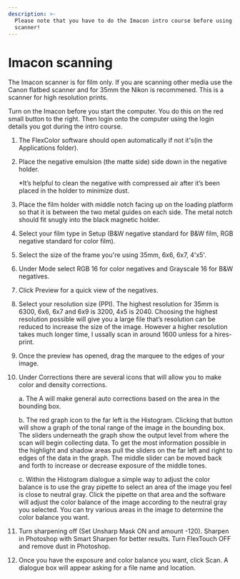 ```yaml
---
description: >-
  Please note that you have to do the Imacon intro course before using the
  scanner!
---
```


# Imacon scanning

The Imacon scanner is for film only. If you are scanning other media use the Canon flatbed scanner and for 35mm the Nikon is recommened. This is a scanner for high resolution prints.

Turn on the Imacon before you start the computer. You do this on the red small button to the right. Then login onto the computer using the login details you got during the intro course.

1. The FlexColor software should open automatically if not it's\(in the Applications folder\).

2. Place the negative emulsion \(the matte side\) side down in the negative holder.

   \*It’s helpful to clean the negative with compressed air after it’s been placed in the holder to minimize dust.

3. Place the film holder with middle notch facing up on the loading platform so that it is between the two metal guides on each side. The metal notch should fit snugly into the black magnetic holder.

4. Select your film type in Setup \(B&W negative standard for B&W film, RGB negative standard for color film\).

5. Select the size of the frame you're using 35mm, 6x6, 6x7, 4'x5'.

6. Under Mode select RGB 16 for color negatives and Grayscale 16 for B&W negatives.

7. Click Preview for a quick view of the negatives.

8. Select your resolution size \(PPI\). The highest resolution for 35mm is 6300, 6x6, 6x7 and 6x9 is 3200, 4x5 is 2040. Choosing the highest resolution possible will give you a large file that’s resolution can be reduced to increase the size of the image. However a higher resolution takes much longer time, I ussally scan in around 1600 unless for a hires-print.

9. Once the preview has opened, drag the marquee to the edges of your image.

10. Under Corrections there are several icons that will allow you to make color and density corrections.

    a. The A will make general auto corrections based on the area in the bounding box.

    b. The red graph icon to the far left is the Histogram. Clicking that button will show a graph of the tonal range of the image in the bounding box. The sliders underneath the graph show the output level from where the scan will begin collecting data. To get the most information possible in the highlight and shadow areas pull the sliders on the far left and right to edges of the data in the graph. The middle slider can be moved back and forth to increase or decrease exposure of the middle tones.

    c. Within the Histogram dialogue a simple way to adjust the color balance is to use the gray pipette to select an area of the image you feel is close to neutral gray. Click the pipette on that area and the software will adjust the color balance of the image according to the neutral gray you selected. You can try various areas in the image to determine the color balance you want.

11. Turn sharpening off \(Set Unsharp Mask ON and amount -120\). Sharpen in Photoshop with Smart Sharpen for better results. Turn FlexTouch OFF and remove dust in Photoshop.

12. Once you have the exposure and color balance you want, click Scan. A dialogue box will appear asking for a file name and location.

